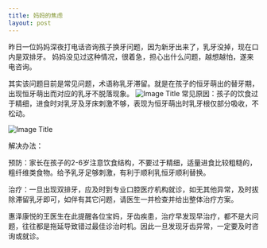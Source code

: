 ```yaml
---
title: 妈妈的焦虑
layout: post
---
```

昨日一位妈妈深夜打电话咨询孩子换牙问题，因为新牙出来了，乳牙没掉，现在口内是双排牙。
妈妈没见过这种情况，很着急，担心出什么问题，越想越怕，遂来电咨询。

其实该问题目前是常见问题，术语称乳牙滞留。就是在孩子的恒牙萌出的替牙期，出现恒牙萌出而对应的乳牙不脱落现象。
![Image Title](http://p3.pstatp.com/large/1af4000595251fc16bd4)
常见原因：孩子的饮食过于精细，进食时对乳牙及牙床刺激不够，表现为恒牙萌出时乳牙根仅部分吸收，不松动。

![Image Title](http://p0.so.qhimgs1.com/t01ecc1d991031d7b2a.jpg)

解决办法：

预防：家长在孩子的2-6岁注意饮食结构，不要过于精细，适量进食比较粗糙的，粗纤维类食物。给予乳牙足够刺激，有利于顺利乳恒牙顺利替换。

治疗：一旦出现双排牙，应及时到专业口腔医疗机构就诊，如无其他异常，及时拔除滞留乳牙即可，如伴有其它问题，请医生一并检查并给出整体治疗方案。

惠泽康悦的王医生在此提醒各位宝妈，牙齿疾患，治疗早发现早治疗，都不是大问题，往往都是拖延导致错过最佳诊治时机。因此一旦发现牙齿异常，一定要及时咨询或就诊。